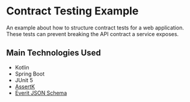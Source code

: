 # Contract Testing Example

An example about how to structure contract tests for a web application. These tests can prevent breaking the API contract a service exposes.

## Main Technologies Used

- Kotlin
- Spring Boot
- JUnit 5
- [AssertK](https://github.com/willowtreeapps/assertk)
- [Everit JSON Schema](https://github.com/everit-org/json-schema)
